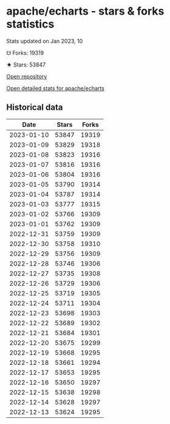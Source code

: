 # apache/echarts - stars & forks statistics

Stats updated on Jan 2023, 10

☋ Forks: 19319

★ Stars: 53847

[Open repository](https://github.com/apache/echarts)

[Open detailed stats for apache/echarts](https://reviewgithub.com/rep/apache/echarts)

## Historical data
| Date | Stars | Forks |
|------|-------|-------|
| 2023-01-10 | 53847 | 19319 | 
| 2023-01-09 | 53829 | 19318 | 
| 2023-01-08 | 53823 | 19316 | 
| 2023-01-07 | 53816 | 19316 | 
| 2023-01-06 | 53804 | 19316 | 
| 2023-01-05 | 53790 | 19314 | 
| 2023-01-04 | 53787 | 19314 | 
| 2023-01-03 | 53777 | 19315 | 
| 2023-01-02 | 53766 | 19309 | 
| 2023-01-01 | 53762 | 19309 | 
| 2022-12-31 | 53759 | 19309 | 
| 2022-12-30 | 53758 | 19310 | 
| 2022-12-29 | 53756 | 19309 | 
| 2022-12-28 | 53746 | 19306 | 
| 2022-12-27 | 53735 | 19308 | 
| 2022-12-26 | 53729 | 19306 | 
| 2022-12-25 | 53719 | 19305 | 
| 2022-12-24 | 53711 | 19304 | 
| 2022-12-23 | 53698 | 19303 | 
| 2022-12-22 | 53689 | 19302 | 
| 2022-12-21 | 53684 | 19301 | 
| 2022-12-20 | 53675 | 19299 | 
| 2022-12-19 | 53668 | 19295 | 
| 2022-12-18 | 53661 | 19294 | 
| 2022-12-17 | 53653 | 19295 | 
| 2022-12-16 | 53650 | 19297 | 
| 2022-12-15 | 53638 | 19298 | 
| 2022-12-14 | 53628 | 19297 | 
| 2022-12-13 | 53624 | 19295 | 

